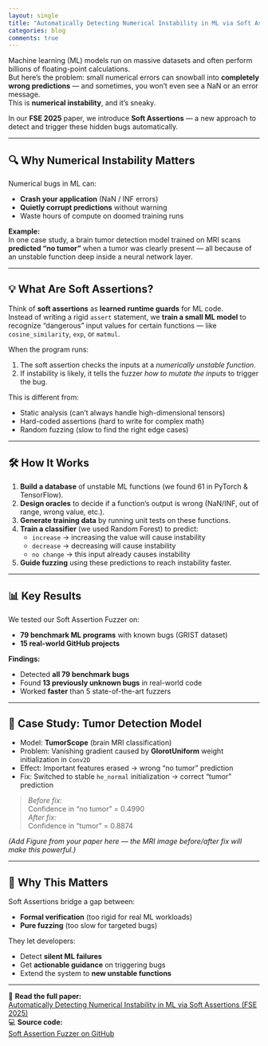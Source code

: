 ```yaml
---
layout: single
title: "Automatically Detecting Numerical Instability in ML via Soft Assertions"
categories: blog
comments: true
---
```


Machine learning (ML) models run on massive datasets and often perform billions of floating-point calculations.  
But here’s the problem: small numerical errors can snowball into **completely wrong predictions** — and sometimes, you won’t even see a NaN or an error message.  
This is **numerical instability**, and it’s sneaky.

In our **FSE 2025** paper, we introduce **Soft Assertions** — a new approach to detect and trigger these hidden bugs automatically.

---

## 🔍 Why Numerical Instability Matters

Numerical bugs in ML can:
- **Crash your application** (NaN / INF errors)
- **Quietly corrupt predictions** without warning
- Waste hours of compute on doomed training runs

**Example:**  
In one case study, a brain tumor detection model trained on MRI scans **predicted “no tumor”** when a tumor was clearly present — all because of an unstable function deep inside a neural network layer.

---

## 💡 What Are Soft Assertions?

Think of **soft assertions** as **learned runtime guards** for ML code.  
Instead of writing a rigid `assert` statement, we **train a small ML model** to recognize “dangerous” input values for certain functions — like `cosine_similarity`, `exp`, or `matmul`.

When the program runs:
1. The soft assertion checks the inputs at a *numerically unstable function*.
2. If instability is likely, it tells the fuzzer *how to mutate the inputs* to trigger the bug.

This is different from:
- Static analysis (can’t always handle high-dimensional tensors)
- Hard-coded assertions (hard to write for complex math)
- Random fuzzing (slow to find the right edge cases)

---

## 🛠️ How It Works

1. **Build a database** of unstable ML functions (we found 61 in PyTorch & TensorFlow).
2. **Design oracles** to decide if a function’s output is wrong (NaN/INF, out of range, wrong value, etc.).
3. **Generate training data** by running unit tests on these functions.
4. **Train a classifier** (we used Random Forest) to predict:
    - `increase` → increasing the value will cause instability
    - `decrease` → decreasing will cause instability
    - `no change` → this input already causes instability
5. **Guide fuzzing** using these predictions to reach instability faster.

---

## 📊 Key Results

We tested our Soft Assertion Fuzzer on:
- **79 benchmark ML programs** with known bugs (GRIST dataset)
- **15 real-world GitHub projects**

**Findings:**
- Detected **all 79 benchmark bugs**
- Found **13 previously unknown bugs** in real-world code
- Worked **faster** than 5 state-of-the-art fuzzers

---

## 🧠 Case Study: Tumor Detection Model

- Model: **TumorScope** (brain MRI classification)
- Problem: Vanishing gradient caused by **GlorotUniform** weight initialization in `Conv2D`
- Effect: Important features erased → wrong “no tumor” prediction
- Fix: Switched to stable `he_normal` initialization → correct “tumor” prediction

> *Before fix:*  
> Confidence in “no tumor” = 0.4990  
> *After fix:*  
> Confidence in “tumor” = 0.8874

*(Add Figure from your paper here — the MRI image before/after fix will make this powerful.)*

---

## 🚀 Why This Matters

Soft Assertions bridge a gap between:
- **Formal verification** (too rigid for real ML workloads)
- **Pure fuzzing** (too slow for targeted bugs)

They let developers:
- Detect **silent ML failures**
- Get **actionable guidance** on triggering bugs
- Extend the system to **new unstable functions**

---

📄 **Read the full paper:**  
[Automatically Detecting Numerical Instability in ML via Soft Assertions (FSE 2025)](https://arxiv.org/pdf/2504.15507)  
💻 **Source code:**  
[Soft Assertion Fuzzer on GitHub](https://github.com/ISU-PAAL/soft-assertion-fuzzer)

